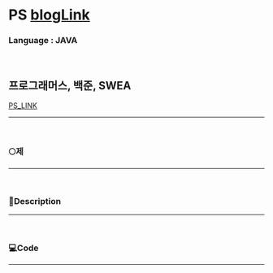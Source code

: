 # PS [blogLink](https://velog.io/@admin1194)
### Language : JAVA
<br>


## 프로그래머스, 백준, SWEA


[PS_LINK](https://velog.io/@admin1194)

***
<br>

### 🌕제

---

<br>

### 📢Description

---


<br>

### 💻Code

---

```javascript
```